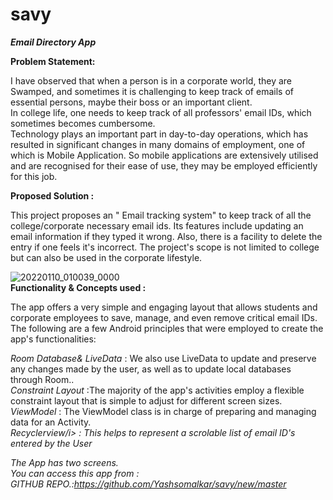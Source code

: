 # savy<br>


<b><i>Email Directory App</i></b>

<b> Problem Statement: </b>

I have observed that when a person is in a corporate world, they are Swamped, and sometimes it is challenging to keep track of emails of essential persons, maybe their boss or 
an important client.<br>
In college life, one needs to keep track of all professors' email IDs, which sometimes becomes cumbersome.<br>
Technology plays an important part in day-to-day operations, which has resulted in significant changes in many domains of employment, one of which is Mobile Application.
So mobile applications are extensively utilised and are recognised for their ease of use, they may be employed efficiently for this job.

<b> Proposed Solution : </b>

This project proposes an " Email tracking system" to keep track of all the college/corporate necessary email ids. Its features include updating an email information if they typed it wrong. Also, there is a facility to delete the entry if one feels it's incorrect. The project's scope is not limited to college but can also be used in the corporate lifestyle.

![20220110_010039_0000](https://user-images.githubusercontent.com/95977604/148697878-d48a116d-c0a6-40fc-94f0-db38cfc8ac26.png)<br>
<b> Functionality & Concepts used : </b>

The app offers a very simple and engaging layout that allows students and corporate employees to save, manage, and even remove critical email IDs. The following are a few Android principles that were employed to create the app's functionalities:
<br>

<i>Room Database& LiveData</i> : We also use LiveData to update and preserve any changes made by the user, as well as to update local databases through Room..<br>
<i>Constraint Layout</i> :The majority of the app's activities employ a flexible constraint layout that is simple to adjust for different screen sizes.<br>
<i>ViewModel</i> : The ViewModel class is in charge of preparing and managing data for an Activity.<br>
<i>Recyclerview/i> : This helps to represent a scrolable list of email ID's entered by the User<br>

The App has two screens. <br>
You can access this app from :<br>
GITHUB REPO.:https://github.com/Yashsomalkar/savy/new/master




